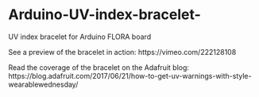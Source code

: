 # Arduino-UV-index-bracelet-
<p>UV index bracelet for Arduino FLORA board</p>
<p>See a preview of the bracelet in action: https://vimeo.com/222128108</p>
<p>Read the coverage of the bracelet on the Adafruit blog: https://blog.adafruit.com/2017/06/21/how-to-get-uv-warnings-with-style-wearablewednesday/</>
